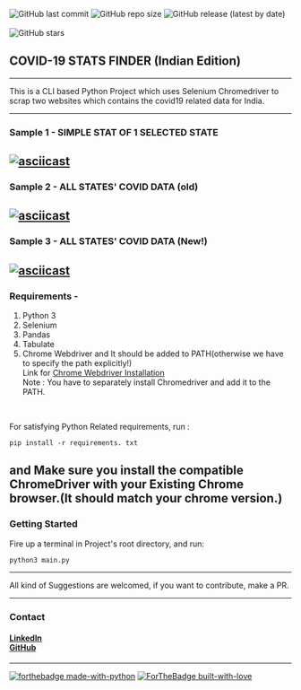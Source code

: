 ![GitHub last commit](https://img.shields.io/github/last-commit/k4kratik/covid19-tracker)
![GitHub repo size](https://img.shields.io/github/repo-size/k4kratik/covid19-tracker)
![GitHub release (latest by date)](https://img.shields.io/github/v/release/k4kratik/covid19-tracker)
<br>
<br>
![GitHub stars](https://img.shields.io/github/stars/k4kratik/covid19-tracker?style=social)

## COVID-19 STATS FINDER (Indian Edition)
---
This is a CLI based Python Project which uses Selenium Chromedriver to scrap two websites which contains the covid19 related data for India.

---
### Sample 1 - SIMPLE STAT OF 1 SELECTED STATE
[![asciicast](https://asciinema.org/a/345465.svg)](https://asciinema.org/a/345465)
---
### Sample 2 - ALL STATES' COVID DATA (old)
[![asciicast](https://asciinema.org/a/345467.svg)](https://asciinema.org/a/345467)
---
### Sample 3 - ALL STATES' COVID DATA (New!)
[![asciicast](https://asciinema.org/a/357973.svg)](https://asciinema.org/a/357973)
---
### Requirements - <br>
1. Python 3 <br>
2. Selenium <br>
3. Pandas <br>
4. Tabulate <br>
5. Chrome Webdriver and It should be added to PATH(otherwise we have to specify the path explicitly!) <br>
Link for <a href="https://chromedriver.chromium.org/downloads">Chrome Webdriver Installation</a> <br>
Note : You have to separately install Chromedriver and add it to the PATH.
<br>

For satisfying Python Related requirements, run :
<br>
```
pip install -r requirements. txt 
```
and Make sure you install the compatible ChromeDriver with your Existing Chrome browser.(It should match your chrome version.)
---
### Getting Started 
Fire up a terminal in Project's root directory, and run: 
```
python3 main.py 
```
---

All kind of Suggestions are welcomed, if you want to contribute, make a PR.

---
### Contact
#### <a href="https://www.linkedin.com/in/k4kratik/">LinkedIn</a> <br> <a href="https://github.com/k4kratik">GitHub </a>
---
[![forthebadge made-with-python](http://ForTheBadge.com/images/badges/made-with-python.svg)](https://www.python.org/) 
[![ForTheBadge built-with-love](http://ForTheBadge.com/images/badges/built-with-love.svg)](https://GitHub.com/Naereen/)
